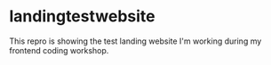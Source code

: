 # landingtestwebsite
This repro is showing the test landing website I'm working during my frontend coding workshop.
